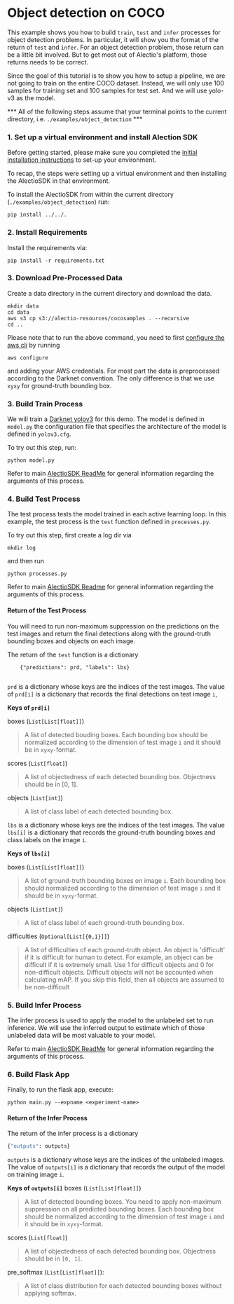 # Object detection on COCO

This example shows you how to build `train`, `test` and `infer` processes
for object detection problems. In particular, it will show you the format
of the return of `test` and `infer`. For an object detection problem, those
return can be a little bit involved. But to get most out of Alectio's platform,
those returns needs to be correct. 

Since the goal of this tutorial is to show you how to setup a pipeline, 
we are not going to train on the entire COCO dataset. Instead, we will 
only use 100 samples for training set and 100 samples for test set. 
And we will use yolo-v3 as the model.

*** All of the following steps assume that your terminal points to the current directory, i.e. `./examples/object_detection` *** 

### 1. Set up a virtual environment and install Alection SDK
Before getting started, please make sure you completed the [initial installation instructions](../../README.md) to set-up your environment. 

To recap, the steps were setting up a virtual environment and then installing the AlectioSDK in that environment. 

To install the AlectioSDK from within the current directory (`./examples/object_detection`) run:

```
pip install ../../.
```

### 2. Install Requirements

Install the requirements via:
```
pip install -r requirements.txt
```

### 3. Download Pre-Processed Data
Create a data directory in the current directory and download the data.

```
mkdir data
cd data
aws s3 cp s3://alectio-resources/cocosamples . --recursive
cd .. 
```

Please note that to run the above command, you need to first [configure the aws cli](https://docs.aws.amazon.com/cli/latest/userguide/cli-chap-configure.html) by running
```
aws configure
```
and adding your AWS credentials. For most part the data is preprocessed according to the Darknet convention. The only difference is that we use `xyxy` for ground-truth bounding box. 

### 3. Build Train Process
We will train a [Darknet yolov3](https://pjreddie.com/media/files/papers/YOLOv3.pdf) for
this demo. The model is defined in `model.py` the configuration file that specifies the
architecture of the model is defined in `yolov3.cfg`.

To try out this step, run:

```
python model.py
```

Refer to main [AlectioSDK ReadMe](../../README.md) for general information regarding the 
arguments of this process.

### 4. Build Test Process
The test process tests the model trained in each active learning loop.
In this example, the test process is the `test` function defined 
in `processes.py`. 

To try out this step, first create a log dir via

```
mkdir log
```
and then run

```
python processes.py
```

Refer to main [AlectioSDK Readme](../../README.md) for general information regarding the 
arguments of this process.

#### Return of the Test Process 
You will need to run non-maximum suppression on the predictions on the test images and return 
the final detections along with the ground-truth bounding boxes and objects
on each image. 

The return of the `test` function is a dictionary 
```
    {"predictions": prd, "labels": lbs}
    
```

`prd` is a dictionary whose keys are the indices of the test 
images. The value of `prd[i]` is a dictionary that records the final
detections on test image `i`,

**Keys of `prd[i]`**

boxes (`List[List[float]]`)
>  A list of detected bouding boxes. 
    Each bounding box should be normalized according 
    to the dimension of test image `i` and it 
    should be in `xyxy`-format.
  
scores (`List[float]`)
> A list of objectedness of each detected
   bounding box. Objectness should be in \[0, 1\].

objects (`List[int]`)
> A list of class label of each detected 
    bounding box. 


`lbs` is a dictionary whose keys are the indices of the test images. 
The value `lbs[i]` is a dictionary that records the ground-truth bounding 
boxes and class labels on the image `i`.

**Keys of `lbs[i]`**

boxes (`List[List[float]]`)
> A list of ground-truth bounding boxes on image `i`.
    Each bounding box should normalized according to the dimension
    of test image `i` and it should be in `xyxy`-format.
 
objects (`List[int]`)
> A list of class label of each ground-truth bounding box.

difficulties (`Optional[List[{0,1}]]`)
> A list of difficulties of each ground-truth object. 
   An object is 'difficult' if it is difficult for human to detect. 
   For example, an object can be difficult if it is extremely small. 
   Use 1 for difficult objects and 0 for non-difficult objects.
   Difficult objects will not be accounted when calculating mAP.
   If you skip this field, then all objects are assumed to be non-difficult
  

### 5. Build Infer Process
The infer process is used to apply the model to the unlabeled set to run inference. 
We will use the inferred output to estimate which of those unlabeled data will
be most valuable to your model.

Refer to main [AlectioSDK ReadMe](../../README.md) for general information regarding the 
arguments of this process.

### 6. Build Flask App 
Finally, to run the flask app, execute:

```
python main.py --expname <experiment-name>
```

#### Return of the Infer Process
The return of the infer process is a dictionary
```python
{"outputs": outputs}
```

`outputs` is a dictionary whose keys are the indices of the unlabeled
images. The value of `outputs[i]` is a dictionary that records the output of
the model on training image `i`. 

**Keys of `outputs[i]`**
boxes (`List[List[float]]`)
> A list of detected bounding boxes.
    You need to apply non-maximum suppression on all predicted bounding 
    boxes. 
    Each bounding box should be normalized according 
    to the dimension of test image `i` and it 
    should be in `xyxy`-format.
  
scores (`List[float]`)
>  A list of objectedness of each detected
   bounding box. Objectness should be in `[0, 1]`.

pre_softmax (`List[List[float]]`):
> A list of class distribution for each 
    detected bounding boxes without applying softmax.

